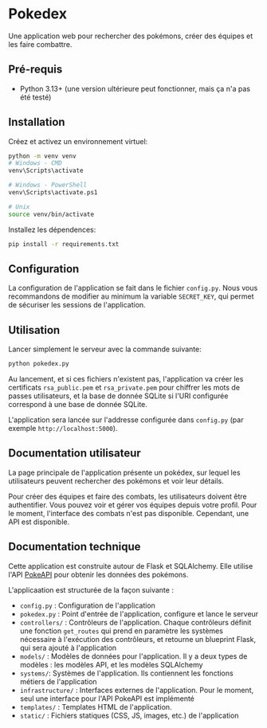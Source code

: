 # Pokedex
Une application web pour rechercher des pokémons, créer des équipes et les faire combattre.

## Pré-requis

- Python 3.13+ (une version ultérieure peut fonctionner, mais ça n'a pas été testé)

## Installation

Créez et activez un environnement virtuel:
```bash
python -m venv venv
# Windows - CMD
venv\Scripts\activate

# Windows - PowerShell
venv\Scripts\activate.ps1

# Unix
source venv/bin/activate
```

Installez les dépendences:
```bash
pip install -r requirements.txt
```

## Configuration

La configuration de l'application se fait dans le fichier `config.py`.
Nous vous recommandons de modifier au minimum la variable `SECRET_KEY`, qui permet de sécuriser les sessions de l'application.

## Utilisation

Lancer simplement le serveur avec la commande suivante:
```bash
python pokedex.py
```

Au lancement, et si ces fichiers n'existent pas, l'application va créer les certificats `rsa_public.pem` et `rsa_private.pem` pour chiffrer les mots de passes utilisateurs, et la base de donnée SQLite si l'URI configurée correspond à une base de donnée SQLite.

L'application sera lancée sur l'addresse configurée dans `config.py` (par exemple `http://localhost:5000`).

## Documentation utilisateur

La page principale de l'application présente un pokédex, sur lequel les utilisateurs peuvent rechercher des pokémons et voir leur détails.

Pour créer des équipes et faire des combats, les utilisateurs doivent être authentifier.
Vous pouvez voir et gérer vos équipes depuis votre profil.
Pour le moment, l'interface des combats n'est pas disponible. Cependant, une API est disponible.

## Documentation technique

Cette application est construite autour de Flask et SQLAlchemy. Elle utilise l'API [PokeAPI](https://pokeapi.co/) pour obtenir les données des pokémons.

L'applicaation est structurée de la façon suivante :
- `config.py` : Configuration de l'application
- `pokedex.py` : Point d'entrée de l'application, configure et lance le serveur
- `controllers/` : Contrôleurs de l'application. Chaque contrôleurs définit une fonction `get_routes` qui prend en paramètre les systèmes nécessaire à l'exécution des contrôleurs, et retourne un blueprint Flask, qui sera ajouté à l'application
- `models/` : Modèles de données pour l'application. Il y a deux types de modèles : les modèles API, et les modèles SQLAlchemy
- `systems/`: Systèmes de l'application. Ils contiennent les fonctions métiers de l'application
- `infrastructure/` : Interfaces externes de l'application. Pour le moment, seul une interface pour l'API PokeAPI est implémenté
- `templates/` : Templates HTML de l'application.
- `static/` : Fichiers statiques (CSS, JS, images, etc.) de l'application
